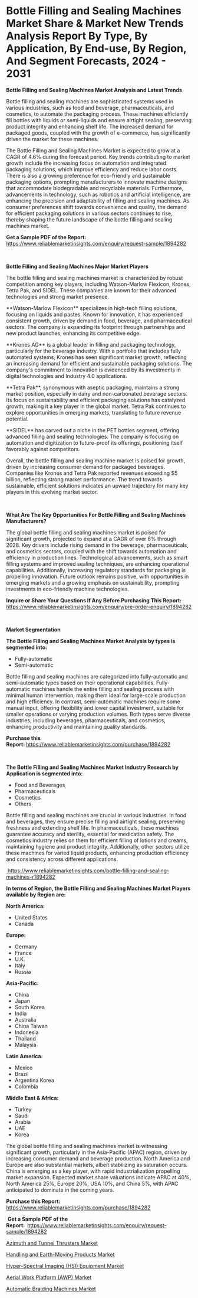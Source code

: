 <p><h1>Bottle Filling and Sealing Machines Market Share & Market New Trends Analysis Report By Type, By Application, By End-use, By Region, And Segment Forecasts, 2024 - 2031</h1></p><p><strong>Bottle Filling and Sealing Machines Market Analysis and Latest Trends</strong></p>
<p><p>Bottle filling and sealing machines are sophisticated systems used in various industries, such as food and beverage, pharmaceuticals, and cosmetics, to automate the packaging process. These machines efficiently fill bottles with liquids or semi-liquids and ensure airtight sealing, preserving product integrity and enhancing shelf life. The increased demand for packaged goods, coupled with the growth of e-commerce, has significantly driven the market for these machines.</p><p>The Bottle Filling and Sealing Machines Market is expected to grow at a CAGR of 4.6% during the forecast period. Key trends contributing to market growth include the increasing focus on automation and integrated packaging solutions, which improve efficiency and reduce labor costs. There is also a growing preference for eco-friendly and sustainable packaging options, prompting manufacturers to innovate machine designs that accommodate biodegradable and recyclable materials. Furthermore, advancements in technology, such as robotics and artificial intelligence, are enhancing the precision and adaptability of filling and sealing machines. As consumer preferences shift towards convenience and quality, the demand for efficient packaging solutions in various sectors continues to rise, thereby shaping the future landscape of the bottle filling and sealing machines market.</p></p>
<p><strong>Get a Sample PDF of the Report:&nbsp;</strong> <a href="https://www.reliablemarketinsights.com/enquiry/request-sample/1894282?utm_campaign=1731&utm_medium=2&utm_source=Github&utm_content=ia&utm_term=24102024&utm_id=bottle-filling-and-sealing-machines">https://www.reliablemarketinsights.com/enquiry/request-sample/1894282</a></p>
<p>&nbsp;</p>
<p><strong>Bottle Filling and Sealing Machines Major Market Players</strong></p>
<p><p>The bottle filling and sealing machines market is characterized by robust competition among key players, including Watson-Marlow Flexicon, Krones, Tetra Pak, and SIDEL. These companies are known for their advanced technologies and strong market presence.</p><p>**Watson-Marlow Flexicon** specializes in high-tech filling solutions, focusing on liquids and pastes. Known for innovation, it has experienced consistent growth, driven by demand in food, beverage, and pharmaceutical sectors. The company is expanding its footprint through partnerships and new product launches, enhancing its competitive edge.</p><p>**Krones AG** is a global leader in filling and packaging technology, particularly for the beverage industry. With a portfolio that includes fully automated systems, Krones has seen significant market growth, reflecting an increasing demand for efficient and sustainable packaging solutions. The company's commitment to innovation is evidenced by its investments in digital technologies and Industry 4.0 applications.</p><p>**Tetra Pak**, synonymous with aseptic packaging, maintains a strong market position, especially in dairy and non-carbonated beverage sectors. Its focus on sustainability and efficient packaging solutions has catalyzed growth, making it a key player in the global market. Tetra Pak continues to explore opportunities in emerging markets, translating to future revenue potential.</p><p>**SIDEL** has carved out a niche in the PET bottles segment, offering advanced filling and sealing technologies. The company is focusing on automation and digitization to future-proof its offerings, positioning itself favorably against competitors.</p><p>Overall, the bottle filling and sealing machine market is poised for growth, driven by increasing consumer demand for packaged beverages. Companies like Krones and Tetra Pak reported revenues exceeding $5 billion, reflecting strong market performance. The trend towards sustainable, efficient solutions indicates an upward trajectory for many key players in this evolving market sector.</p></p>
<p>&nbsp;</p>
<p><strong>What Are The Key Opportunities For Bottle Filling and Sealing Machines Manufacturers?</strong></p>
<p><p>The global bottle filling and sealing machines market is poised for significant growth, projected to expand at a CAGR of over 6% through 2028. Key drivers include rising demand in the beverage, pharmaceuticals, and cosmetics sectors, coupled with the shift towards automation and efficiency in production lines. Technological advancements, such as smart filling systems and improved sealing techniques, are enhancing operational capabilities. Additionally, increasing regulatory standards for packaging is propelling innovation. Future outlook remains positive, with opportunities in emerging markets and a growing emphasis on sustainability, prompting investments in eco-friendly machine technologies.</p></p>
<p><strong>Inquire or Share Your Questions If Any Before Purchasing This Report:</strong> <a href="https://www.reliablemarketinsights.com/enquiry/pre-order-enquiry/1894282?utm_campaign=1731&utm_medium=2&utm_source=Github&utm_content=ia&utm_term=24102024&utm_id=bottle-filling-and-sealing-machines">https://www.reliablemarketinsights.com/enquiry/pre-order-enquiry/1894282</a></p>
<p>&nbsp;</p>
<p><strong>Market Segmentation</strong></p>
<p><strong>The Bottle Filling and Sealing Machines Market Analysis by types is segmented into:</strong></p>
<p><ul><li>Fully-automatic</li><li>Semi-automatic</li></ul></p>
<p><p>Bottle filling and sealing machines are categorized into fully-automatic and semi-automatic types based on their operational capabilities. Fully-automatic machines handle the entire filling and sealing process with minimal human intervention, making them ideal for large-scale production and high efficiency. In contrast, semi-automatic machines require some manual input, offering flexibility and lower capital investment, suitable for smaller operations or varying production volumes. Both types serve diverse industries, including beverages, pharmaceuticals, and cosmetics, enhancing productivity and maintaining quality standards.</p></p>
<p><strong>Purchase this Report:&nbsp;</strong><a href="https://www.reliablemarketinsights.com/purchase/1894282?utm_campaign=1731&utm_medium=2&utm_source=Github&utm_content=ia&utm_term=24102024&utm_id=bottle-filling-and-sealing-machines">https://www.reliablemarketinsights.com/purchase/1894282</a></p>
<p>&nbsp;</p>
<p><strong>The Bottle Filling and Sealing Machines Market Industry Research by Application is segmented into:</strong></p>
<p><ul><li>Food and Beverages</li><li>Pharmaceuticals</li><li>Cosmetics</li><li>Others</li></ul></p>
<p><p>Bottle filling and sealing machines are crucial in various industries. In food and beverages, they ensure precise filling and airtight sealing, preserving freshness and extending shelf life. In pharmaceuticals, these machines guarantee accuracy and sterility, essential for medication safety. The cosmetics industry relies on them for efficient filling of lotions and creams, maintaining hygiene and product integrity. Additionally, other sectors utilize these machines for varied liquid products, enhancing production efficiency and consistency across different applications.</p></p>
<p><a href="https://www.reliablemarketinsights.com/bottle-filling-and-sealing-machines-r1894282?utm_campaign=1731&utm_medium=2&utm_source=Github&utm_content=ia&utm_term=24102024&utm_id=bottle-filling-and-sealing-machines">&nbsp;https://www.reliablemarketinsights.com/bottle-filling-and-sealing-machines-r1894282</a></p>
<p><strong>In terms of Region, the Bottle Filling and Sealing Machines Market Players available by Region are:</strong></p>
<p>
    <p> <strong> North America: </strong>
        <ul>
            <li>United States</li>
            <li>Canada</li>
        </ul>
        </p> 
    <p> <strong> Europe: </strong>
        <ul>
            <li>Germany</li>
            <li>France</li>
            <li>U.K.</li>
            <li>Italy</li>
            <li>Russia</li>
        </ul>
        </p> 
    <p> <strong> Asia-Pacific: </strong>
        <ul>
            <li>China</li>
            <li>Japan</li>
            <li>South Korea</li>
            <li>India</li>
            <li>Australia</li>
            <li>China Taiwan</li>
            <li>Indonesia</li>
            <li>Thailand</li>
            <li>Malaysia</li>
        </ul>
        </p> 
    <p> <strong> Latin America: </strong>
        <ul>
            <li>Mexico</li>
            <li>Brazil</li>
            <li>Argentina Korea</li>
            <li>Colombia</li>
        </ul>
        </p> 
    <p> <strong> Middle East & Africa: </strong>
        <ul>
            <li>Turkey</li>
            <li>Saudi</li>
            <li>Arabia</li>
            <li>UAE</li>
            <li>Korea</li>
        </ul>
    </p>
    </p>
<p><p>The global bottle filling and sealing machines market is witnessing significant growth, particularly in the Asia-Pacific (APAC) region, driven by increasing consumer demand and beverage production. North America and Europe are also substantial markets, albeit stabilizing as saturation occurs. China is emerging as a key player, with rapid industrialization propelling market expansion. Expected market share valuations indicate APAC at 40%, North America 25%, Europe 20%, USA 10%, and China 5%, with APAC anticipated to dominate in the coming years.</p></p>
<p><strong>Purchase this Report: </strong><a href="https://www.reliablemarketinsights.com/purchase/1894282?utm_campaign=1731&utm_medium=2&utm_source=Github&utm_content=ia&utm_term=24102024&utm_id=bottle-filling-and-sealing-machines">https://www.reliablemarketinsights.com/purchase/1894282</a></p>
<p>&nbsp;<strong>Get a Sample PDF of the Report:&nbsp;&nbsp;</strong><a href="https://www.reliablemarketinsights.com/enquiry/request-sample/1894282?utm_campaign=1731&utm_medium=2&utm_source=Github&utm_content=ia&utm_term=24102024&utm_id=bottle-filling-and-sealing-machines">https://www.reliablemarketinsights.com/enquiry/request-sample/1894282</a></p>
<p><strong></strong></p>
<p><p><a href="https://www.linkedin.com/pulse/future-trends-global-azimuth-tunnel-thrusters-market-insights-mva5f?utm_campaign=1731&utm_medium=2&utm_source=Github&utm_content=ia&utm_term=24102024&utm_id=bottle-filling-and-sealing-machines">Azimuth and Tunnel Thrusters Market</a></p><p><a href="https://www.linkedin.com/pulse/market-leaders-laggards-global-handling-earth-moving-products-lmpmf?utm_campaign=1731&utm_medium=2&utm_source=Github&utm_content=ia&utm_term=24102024&utm_id=bottle-filling-and-sealing-machines">Handling and Earth-Moving Products Market</a></p><p><a href="https://www.linkedin.com/pulse/hyper-spectral-imaging-hsi-equipment-market-industry-trends-th7pf?utm_campaign=1731&utm_medium=2&utm_source=Github&utm_content=ia&utm_term=24102024&utm_id=bottle-filling-and-sealing-machines">Hyper-Spectral Imaging (HSI) Equipment Market</a></p><p><a href="https://www.linkedin.com/pulse/global-aerial-work-platform-awp-market-trends-innovations-mthtf?utm_campaign=1731&utm_medium=2&utm_source=Github&utm_content=ia&utm_term=24102024&utm_id=bottle-filling-and-sealing-machines">Aerial Work Platform (AWP) Market</a></p><p><a href="https://www.linkedin.com/pulse/automatic-braiding-machines-market-pulse-81-expansion-blueprint-tn6yf?utm_campaign=1731&utm_medium=2&utm_source=Github&utm_content=ia&utm_term=24102024&utm_id=bottle-filling-and-sealing-machines">Automatic Braiding Machines Market</a></p></p>